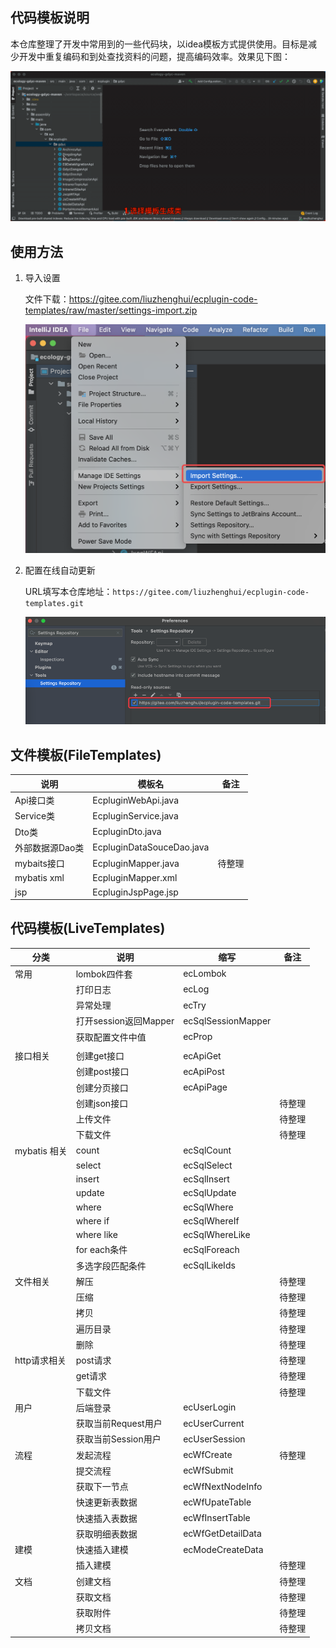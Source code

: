 ## 代码模板说明

​        本仓库整理了开发中常用到的一些代码块，以idea模板方式提供使用。目标是减少开发中重复编码和到处查找资料的问题，提高编码效率。效果见下图：


![](readme/img1.gif)

## 使用方法

1. 导入设置
   
   文件下载：https://gitee.com/liuzhenghui/ecplugin-code-templates/raw/master/settings-import.zip

   ![](readme/img2.png)
   
2. 配置在线自动更新

   URL填写本仓库地址：```https://gitee.com/liuzhenghui/ecplugin-code-templates.git```

   ![](readme/img3.png)



## 文件模板(FileTemplates)

| 说明            | 模板名                    | 备注   |
| --------------- | ------------------------- | ------ |
| Api接口类       | EcpluginWebApi.java       |        |
| Service类       | EcpluginService.java      |        |
| Dto类           | EcpluginDto.java          |        |
| 外部数据源Dao类 | EcpluginDataSouceDao.java |        |
| mybaits接口     | EcpluginMapper.java       | 待整理 |
| mybatis xml     | EcpluginMapper.xml        |        |
| jsp             | EcpluginJspPage.jsp       |        |

## 代码模板(LiveTemplates)

| 分类         | 说明                  | 缩写               | 备注   |
| ------------ | --------------------- | ------------------ | ------ |
| 常用         | lombok四件套          | ecLombok           |        |
|              | 打印日志              | ecLog              |        |
|              | 异常处理              | ecTry              |        |
|              | 打开session返回Mapper | ecSqlSessionMapper |        |
|              | 获取配置文件中值      | ecProp             |        |
|              |                       |                    |        |
| 接口相关     | 创建get接口           | ecApiGet           |        |
|              | 创建post接口          | ecApiPost          |        |
|              | 创建分页接口          | ecApiPage          |        |
|              | 创建json接口          |                    | 待整理 |
|              | 上传文件              |                    | 待整理 |
|              | 下载文件              |                    | 待整理 |
| mybatis 相关 | count                 | ecSqlCount         |        |
|              | select                | ecSqlSelect        |        |
|              | insert                | ecSqlInsert        |        |
|              | update                | ecSqlUpdate        |        |
|              | where                 | ecSqlWhere         |        |
|              | where if              | ecSqlWhereIf       |        |
|              | where like            | ecSqlWhereLike     |        |
|              | for each条件          | ecSqlForeach       |        |
|              | 多选字段匹配条件      | ecSqlLikeIds       |        |
| 文件相关     | 解压                  |                    | 待整理 |
|              | 压缩                  |                    | 待整理 |
|              | 拷贝                  |                    | 待整理 |
|              | 遍历目录              |                    | 待整理 |
|              | 删除                  |                    | 待整理 |
| http请求相关 | post请求              |                    | 待整理 |
|              | get请求               |                    | 待整理 |
|              | 下载文件              |                    | 待整理 |
| 用户         | 后端登录              | ecUserLogin        |        |
|              | 获取当前Request用户   | ecUserCurrent      |        |
|              | 获取当前Session用户   | ecUserSession      |        |
| 流程         | 发起流程              | ecWfCreate         | 待整理 |
|              | 提交流程              | ecWfSubmit         |        |
|              | 获取下一节点          | ecWfNextNodeInfo   |        |
|              | 快速更新表数据        | ecWfUpateTable     |        |
|              | 快速插入表数据        | ecWfInsertTable    |        |
|              | 获取明细表数据        | ecWfGetDetailData  |        |
| 建模         | 快速插入建模          | ecModeCreateData   |        |
|              | 插入建模              |                    | 待整理 |
| 文档         | 创建文档              |                    | 待整理 |
|              | 获取文档              |                    | 待整理 |
|              | 获取附件              |                    | 待整理 |
|              | 拷贝文档              |                    | 待整理 |